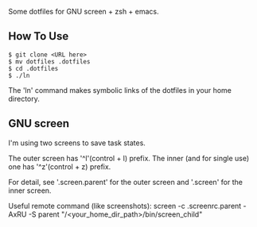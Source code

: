 Some dotfiles for GNU screen + zsh + emacs.

How To Use
----------

    $ git clone <URL here>
    $ mv dotfiles .dotfiles
    $ cd .dotfiles
    $ ./ln

The 'ln' command makes symbolic links of the dotfiles in your home directory.

GNU screen
----------
I'm using two screens to save task states.

The outer screen has '^l'(control + l) prefix.
The inner (and for single use) one has '^z'(control + z) prefix.

For detail, see '.screen.parent' for the outer screen and '.screen' for the inner screen.

Useful remote command (like screenshots):
    screen -c .screenrc.parent -AxRU  -S parent  "/<your_home_dir_path>/bin/screen_child"

